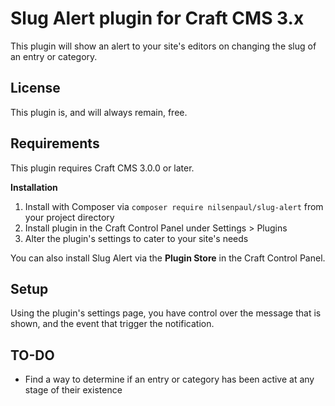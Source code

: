 # Slug Alert plugin for Craft CMS 3.x

This plugin will show an alert to your site's editors on changing the slug of an entry or category.

## License

This plugin is, and will always remain, free.

## Requirements

This plugin requires Craft CMS 3.0.0 or later.

**Installation**

1. Install with Composer via `composer require nilsenpaul/slug-alert` from your project directory
2. Install plugin in the Craft Control Panel under Settings > Plugins
3. Alter the plugin's settings to cater to your site's needs

You can also install Slug Alert via the **Plugin Store** in the Craft Control Panel.

## Setup
Using the plugin's settings page, you have control over the message that is shown, and the event that trigger the notification.

## TO-DO
- Find a way to determine if an entry or category has been active at any stage of their existence

